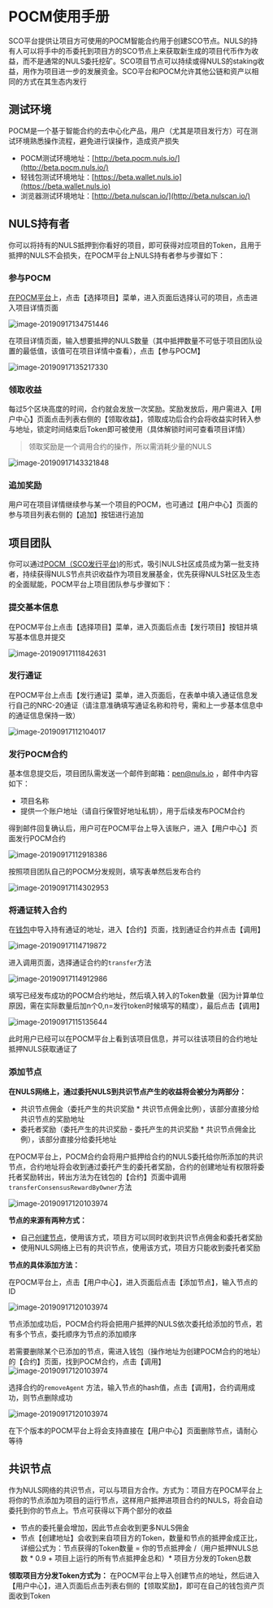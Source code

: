# POCM使用手册

SCO平台提供让项目方可使用的POCM智能合约用于创建SCO节点。NULS的持有人可以将手中的币委托到项目方的SCO节点上来获取新生成的项目代币作为收益，而不是通常的NULS委托挖矿。SCO项目节点可以持续或得NULS的staking收益，用作为项目进一步的发展资金。SCO平台和POCM允许其他公链和资产以相同的方式在其生态内发行

## 测试环境
POCM是一个基于智能合约的去中心化产品，用户（尤其是项目发行方）可在测试环境熟悉操作流程，避免进行误操作，造成资产损失

- POCM测试环境地址：[http://beta.pocm.nuls.io/](http://beta.pocm.nuls.io/)
- 轻钱包测试环境地址：[https://beta.wallet.nuls.io](https://beta.wallet.nuls.io)
- 浏览器测试环境地址：[http://beta.nulscan.io/](http://beta.nulscan.io/)

## NULS持有者

你可以将持有的NULS抵押到你看好的项目，即可获得对应项目的Token，且用于抵押的NULS不会损失，在POCM平台上NULS持有者参与步骤如下：

### 参与POCM

[在POCM平台](http://pocm.nuls.io/)上，点击【选择项目】菜单，进入页面后选择认可的项目，点击进入项目详情页面

![image-20190917134751446](./g_pocm/user1.png)

在项目详情页面，输入想要抵押的NULS数量（其中抵押数量不可低于项目团队设置的最低值，该值可在项目详情中查看），点击【参与POCM】

![image-20190917135217330](./g_pocm/user2.png)

### 领取收益

每过5个区块高度的时间，合约就会发放一次奖励。奖励发放后，用户需进入【用户中心】页面点击列表右侧的【领取收益】，领取成功后合约会将收益实时转入参与地址，锁定时间结束后Token即可被使用（具体解锁时间可查看项目详情）

> 领取奖励是一个调用合约的操作，所以需消耗少量的NULS

![image-20190917143321848](./g_pocm/user3.png)

### 追加奖励

用户可在项目详情继续参与某一个项目的POCM，也可通过【用户中心】页面的参与项目列表右侧的【追加】按钮进行追加

## 项目团队

你可以通过[POCM（SCO发行平台)](https://pocm.nuls.io/)的形式，吸引NULS社区成员成为第一批支持者，持续获得NULS节点共识收益作为项目发展基金，优先获得NULS社区及生态的全面赋能，POCM平台上项目团队参与步骤如下：

### 提交基本信息

在POCM平台上点击【选择项目】菜单，进入页面后点击【发行项目】按钮并填写基本信息并提交

![image-20190917111842631](./g_pocm/project1.png)

### 发行通证

在POCM平台上点击【发行通证】菜单，进入页面后，在表单中填入通证信息发行自己的NRC-20通证（请注意准确填写通证名称和符号，需和上一步基本信息中的通证信息保持一致）

![image-20190917112104017](./g_pocm/project2.png)

### 发行POCM合约

基本信息提交后，项目团队需发送一个邮件到邮箱：pen@nuls.io ，邮件中内容如下：
- 项目名称
- 提供一个账户地址（请自行保管好地址私钥），用于后续发布POCM合约

得到邮件回复确认后，用户可在POCM平台上导入该账户，进入【用户中心】页面发行POCM合约

![image-20190917112918386](./g_pocm/project3.png)

按照项目团队自己的POCM分发规则，填写表单然后发布合约

![image-20190917114302953](./g_pocm/project4.png)

### 将通证转入合约

 在[钱包](https://wallet.nuls.io/)中导入持有通证的地址，进入【合约】页面，找到通证合约并点击【调用】

![image-20190917114719872](./g_pocm/project5.png)

进入调用页面，选择通证合约的`transfer`方法

![image-20190917114912986](./g_pocm/project6.png)

填写已经发布成功的POCM合约地址，然后填入转入的Token数量（因为计算单位原因，需在实际数量后加n个0,n=发行token时候填写的精度），最后点击【调用】

![image-20190917115135644](./g_pocm/project7.png)

此时用户已经可以在POCM平台上看到该项目信息，并可以往该项目的合约地址抵押NULS获取通证了

### 添加节点

**在NULS网络上，通过委托NULS到共识节点产生的收益将会被分为两部分：**
- 共识节点佣金（委托产生的共识奖励 * 共识节点佣金比例），该部分直接分给共识节点的奖励地址
- 委托者奖励（委托产生的共识奖励 - 委托产生的共识奖励 * 共识节点佣金比例），该部分直接分给委托地址

在POCM平台上，POCM合约会将用户抵押给合约的NULS委托给你所添加的共识节点，合约地址将会收到通过委托产生的委托者奖励，合约的创建地址有权限将委托者奖励转出，转出方法为在钱包的【合约】页面中调用`transferConsensusRewardByOwner`方法

![image-20190917120103974](./g_pocm/project11.png)

**节点的来源有两种方式：**
- 自己[创建节点](https://docs.nuls.io/zh/Guide/g_pocm.html)，使用该方式，项目方可以同时收到共识节点佣金和委托者奖励
- 使用NULS网络上已有的共识节点，使用该方式，项目方只能收到委托者奖励

**节点的具体添加方法：**

在POCM平台上，点击【用户中心】，进入页面后点击【添加节点】，输入节点的ID

![image-20190917120103974](./g_pocm/project8.png)

节点添加成功后，POCM合约将会把用户抵押的NULS依次委托给添加的节点，若有多个节点，委托顺序为节点的添加顺序

若需要删除某个已添加的节点，需进入钱包（操作地址为创建POCM合约的地址）的【合约】页面，找到POCM合约，点击【调用】
![image-20190917120103974](./g_pocm/project9.png)

选择合约的`removeAgent` 方法，输入节点的hash值，点击【调用】，合约调用成功，则节点删除成功

![image-20190917120103974](./g_pocm/project10.png)

在下个版本的POCM平台上将会支持直接在【用户中心】页面删除节点，请耐心等待

## 共识节点

作为NULS网络的共识节点，可以与项目方合作。方式为：项目方在POCM平台上将你的节点添加为项目的运行节点，这样用户抵押进项目合约的NULS，将会自动委托到你的节点上。节点可获得以下两个部分的收益

- 节点的委托量会增加，因此节点会收到更多NULS佣金
- 节点【创建地址】会收到来自项目方的Token，数量和节点的抵押金成正比，详细公式为：节点获得的Token数量 = 你的节点抵押金 /（用户抵押NULS总数 * 0.9 + 项目上运行的所有节点抵押金总和）* 项目方分发的Token总数 

**领取项目方分发Token方式为：** 在POCM平台上导入创建节点的地址，然后进入【用户中心】，进入页面后点击列表右侧的【领取奖励】，即可在自己的钱包资产页面收到Token

